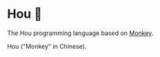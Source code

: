 # Hou :monkey:

The Hou programming language based on [Monkey](https://monkeylang.org/).

Hou ("Monkey" in Chinese).
